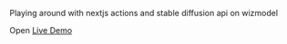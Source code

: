 Playing around with nextjs actions and stable diffusion api on wizmodel

Open [Live Demo](https://stable-diffusion-next.vercel.app/) 

